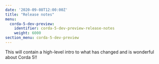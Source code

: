 ```yaml
---
date: '2020-09-08T12:00:00Z'
title: "Release notes"
menu:
  corda-5-dev-preview:
    identifier: corda-5-dev-preview-release-notes
    weight: 6000
section_menu: corda-5-dev-preview
---
```


This will contain a high-level intro to what has changed and is wonderful about Corda 5!!
